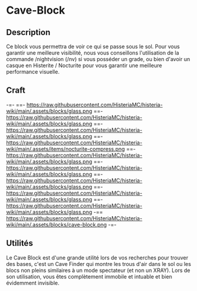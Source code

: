 # Cave-Block

## Description
Ce block vous permettra de voir ce qui se passe sous le sol. Pour vous garantir une meilleure visibilité, nous vous conseillons l'utilisation de la commande /nightvision (/nv) si vous posséder un grade, ou bien d'avoir un casque en Histerite / Nocturite pour vous garantir une meilleure performance visuelle.

## Craft  
-=-
 ==- https://raw.githubusercontent.com/HisteriaMC/histeria-wiki/main/.assets/blocks/glass.png
 ==- https://raw.githubusercontent.com/HisteriaMC/histeria-wiki/main/.assets/blocks/glass.png
 ==- https://raw.githubusercontent.com/HisteriaMC/histeria-wiki/main/.assets/blocks/glass.png
 ==- https://raw.githubusercontent.com/HisteriaMC/histeria-wiki/main/.assets/items/nocturite-compress.png
 ==- https://raw.githubusercontent.com/HisteriaMC/histeria-wiki/main/.assets/blocks/glass.png
 ==- https://raw.githubusercontent.com/HisteriaMC/histeria-wiki/main/.assets/blocks/glass.png
 ==- https://raw.githubusercontent.com/HisteriaMC/histeria-wiki/main/.assets/blocks/glass.png
 ==- https://raw.githubusercontent.com/HisteriaMC/histeria-wiki/main/.assets/blocks/glass.png
 ==- https://raw.githubusercontent.com/HisteriaMC/histeria-wiki/main/.assets/blocks/glass.png
 -== https://raw.githubusercontent.com/HisteriaMC/histeria-wiki/main/.assets/blocks/cave-block.png
-=-

## Utilités
Le Cave Block est d'une grande utilité lors de vos recherches pour trouver des bases, c'est un Cave Finder qui montre les trous d'air dans le sol ou les blocs non pleins similaires à un mode spectateur (et non un XRAY).
Lors de son utilisation, vous êtes complètement immobile et intuable et bien évidemment invisible.
